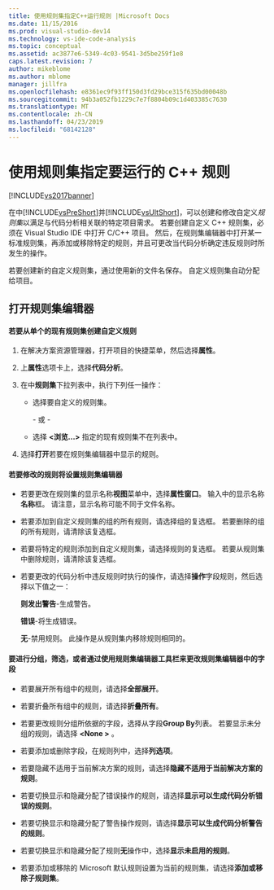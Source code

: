 ```yaml
---
title: 使用规则集指定C++运行规则 |Microsoft Docs
ms.date: 11/15/2016
ms.prod: visual-studio-dev14
ms.technology: vs-ide-code-analysis
ms.topic: conceptual
ms.assetid: ac3877e6-5349-4c03-9541-3d5be259f1e8
caps.latest.revision: 7
author: mikeblome
ms.author: mblome
manager: jillfra
ms.openlocfilehash: e8361ec9f93ff150d3fd29bce315f635bd00048b
ms.sourcegitcommit: 94b3a052fb1229c7e7f8804b09c1d403385c7630
ms.translationtype: MT
ms.contentlocale: zh-CN
ms.lasthandoff: 04/23/2019
ms.locfileid: "68142128"
---
```

# <a name="using-rule-sets-to-specify-the-c-rules-to-run"></a>使用规则集指定要运行的 C++ 规则
[!INCLUDE[vs2017banner](../includes/vs2017banner.md)]

在中[!INCLUDE[vsPreShort](../includes/vspreshort-md.md)]并[!INCLUDE[vsUltShort](../includes/vsultshort-md.md)]，可以创建和修改自定义*规则集*以满足与代码分析相关联的特定项目需求。 若要创建自定义 C++ 规则集，必须在 Visual Studio IDE 中打开 C/C++ 项目。 然后，在规则集编辑器中打开某一标准规则集，再添加或移除特定的规则，并且可更改当代码分析确定违反规则时所发生的操作。  
  
 若要创建新的自定义规则集，通过使用新的文件名保存。 自定义规则集自动分配给项目。  
  
## <a name="opening-the-rule-set-editor"></a>打开规则集编辑器  
  
#### <a name="to-create-a-custom-rule-from-a-single-existing-rule-set"></a>若要从单个的现有规则集创建自定义规则  
  
1. 在解决方案资源管理器，打开项目的快捷菜单，然后选择**属性**。  
  
2. 上**属性**选项卡上，选择**代码分析**。  
  
3. 在中**规则集**下拉列表中，执行下列任一操作：  
  
   - 选择要自定义的规则集。  
  
     \- 或 -  
  
   - 选择 **\<浏览...>** 指定的现有规则集不在列表中。  
  
4. 选择**打开**若要在规则集编辑器中显示的规则。  
  
#### <a name="to-modify-a-rule-set-in-the-rule-set-editor"></a>若要修改的规则将设置规则集编辑器  
  
- 若要更改在规则集的显示名称**视图**菜单中，选择**属性窗口**。 输入中的显示名称**名称**框。 请注意，显示名称可能不同于文件名称。  
  
- 若要添加到自定义规则集的组的所有规则，请选择组的复选框。 若要删除的组的所有规则，请清除该复选框。  
  
- 若要将特定的规则添加到自定义规则集，请选择规则的复选框。 若要从规则集中删除规则，请清除该复选框。  
  
- 若要更改的代码分析中违反规则时执行的操作，请选择**操作**字段规则，然后选择以下值之一：  
  
     **则发出警告**-生成警告。  
  
     **错误**-将生成错误。  
  
     **无**-禁用规则。 此操作是从规则集内移除规则相同的。  
  
#### <a name="to-group-filter-or-change-the-fields-in-the-rule-set-editor-by-using-the-rule-set-editor-toolbar"></a>要进行分组，筛选，或者通过使用规则集编辑器工具栏来更改规则集编辑器中的字段  
  
- 若要展开所有组中的规则，请选择**全部展开**。  
  
- 若要折叠所有组中的规则，请选择**折叠所有**。  
  
- 若要更改规则分组所依据的字段，选择从字段**Group By**列表。 若要显示未分组的规则，请选择 **\<None >** 。  
  
- 若要添加或删除字段，在规则列中，选择**列选项**。  
  
- 若要隐藏不适用于当前解决方案的规则，请选择**隐藏不适用于当前解决方案的规则**。  
  
- 若要切换显示和隐藏分配了错误操作的规则，请选择**显示可以生成代码分析错误的规则**。  
  
- 若要切换显示和隐藏分配了警告操作规则，请选择**显示可以生成代码分析警告的规则**。  
  
- 若要切换显示和隐藏分配了规则**无**操作中，选择**显示未启用的规则**。  
  
- 若要添加或移除的 Microsoft 默认规则设置为当前的规则集，请选择**添加或移除子规则集**。
